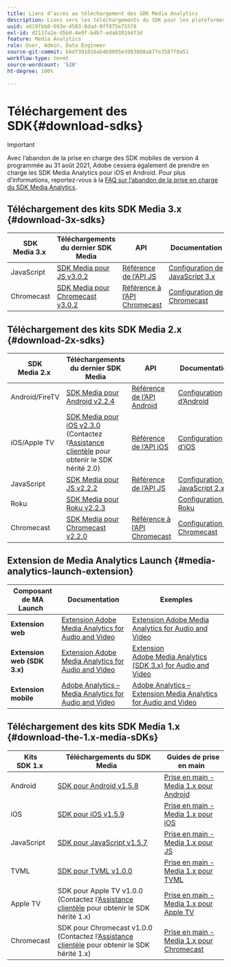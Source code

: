 ```yaml
---
title: Liens d’accès au téléchargement des SDK Media Analytics
description: Liens vers les téléchargements du SDK pour les plateformes disponibles, dont Android, iOS, JavaScript, Chromecast et Roku.
uuid: a619fbb8-693e-4583-8dad-0ff875e715f8
exl-id: d211fa2e-d5b0-4e9f-bdb7-eda838194f3d
feature: Media Analytics
role: User, Admin, Data Engineer
source-git-commit: b6df391016ab4b9095e3993808a877e3587f0a51
workflow-type: tm+mt
source-wordcount: '520'
ht-degree: 100%

---
```


# Téléchargement des SDK{#download-sdks}

>[!IMPORTANT]
>
>Avec l’abandon de la prise en charge des SDK mobiles de version 4 programmée au 31 août 2021, Adobe cessera également de prendre en charge les SDK Media Analytics pour iOS et Android.  Pour plus d’informations, reportez-vous à la [FAQ sur l’abandon de la prise en charge du SDK Media Analytics](/help/sdk-implement/end-of-support-faqs.md).


## Téléchargement des kits SDK Media 3.x {#download-3x-sdks}

| SDK Media 3.x  | Téléchargements du dernier SDK Media |  API   |  Documentation  |
| --- | --- | --- | --- |
| JavaScript | [SDK Media pour JS v3.0.2](https://github.com/Adobe-Marketing-Cloud/media-sdks/releases/tag/js-v3.0.2) | [Référence de l’API JS](https://adobe-marketing-cloud.github.io/media-sdks/reference/javascript_3x/index.html) | [Configuration de JavaScript 3.x](/help/sdk-implement/setup/setup-javascript/set-up-js-3.md) |
| Chromecast | [SDK Media pour Chromecast v3.0.2](https://github.com/Adobe-Marketing-Cloud/media-sdks/releases/tag/chromecast-v3.0.2) | [Référence à l’API Chromecast](https://adobe-marketing-cloud.github.io/media-sdks/reference/chromecast/) | [Configuration de Chromecast ](/help/sdk-implement/setup/set-up-chromecast.md) |


## Téléchargement des kits SDK Media 2.x {#download-2x-sdks}

| SDK Media 2.x  | Téléchargements du dernier SDK Media |  API   |  Documentation  |
| --- | --- | --- | --- |
| Android/FireTV | [SDK Media pour Android v2.2.4](https://github.com/Adobe-Marketing-Cloud/media-sdks/releases/tag/android-v2.2.4) | [Référence de l’API Android](https://adobe-marketing-cloud.github.io/media-sdks/reference/android/) | [Configuration d’Android](/help/sdk-implement/setup/set-up-android.md) |
| iOS/Apple TV | [SDK Media pour iOS v2.3.0](https://github.com/Adobe-Marketing-Cloud/media-sdks/releases/tag/ios-v2.3.0) (Contactez l’[Assistance clientèle](https://helpx.adobe.com/fr/marketing-cloud/contact-support.html) pour obtenir le SDK hérité 2.0) | [Référence de l’API iOS](https://adobe-marketing-cloud.github.io/media-sdks/reference/ios/) | [Configuration d’iOS](/help/sdk-implement/setup/set-up-ios.md) |
| JavaScript | [SDK Media pour JS v2.2.2](https://github.com/Adobe-Marketing-Cloud/media-sdks/releases/tag/js-v2.2.2) | [Référence de l’API JS](https://adobe-marketing-cloud.github.io/media-sdks/reference/javascript/) | [Configuration de JavaScript 2.x](/help/sdk-implement/setup/setup-javascript/set-up-js-2.md) |
| Roku | [SDK Media pour Roku v2.2.3](https://github.com/Adobe-Marketing-Cloud/media-sdks/releases/tag/roku-v2.2.3) |  | [Configuration de Roku](/help/sdk-implement/setup/set-up-roku.md) |
| Chromecast | [SDK Media pour Chromecast v2.2.0](https://github.com/Adobe-Marketing-Cloud/media-sdks/releases/tag/chromecast-v2.2.0) | [Référence à l’API Chromecast](https://adobe-marketing-cloud.github.io/media-sdks/reference/chromecast/) | [Configuration de Chromecast ](/help/sdk-implement/setup/set-up-chromecast.md) |

## Extension de Media Analytics Launch {#media-analytics-launch-extension}

| Composant de MA Launch   | Documentation | Exemples |
|---|---|---|
| **Extension web** | [Extension Adobe Media Analytics for Audio and Video](https://experienceleague.adobe.com/docs/launch/using/extensions-ref/adobe-extension/media-analytics-extension/overview.html?lang=fr) | [Extension Adobe Media Analytics for Audio and Video](https://github.com/Adobe-Marketing-Cloud/media-sdks/tree/master/samples/launch/js/2.x) |
| **Extension web (SDK 3.x)** | [Extension Adobe Media Analytics for Audio and Video](https://experienceleague.adobe.com/docs/launch/using/extensions-ref/adobe-extension/media-analytics-3x-extension/overview.html?lang=fr) | [Extension Adobe Media Analytics (SDK 3.x) for Audio and Video](https://github.com/Adobe-Marketing-Cloud/media-sdks/tree/master/samples/launch/js/3.x) |
| **Extension mobile** | [Adobe Analytics – Media Analytics for Audio and Video](https://aep-sdks.gitbook.io/docs/using-mobile-extensions/adobe-media-analytics) | [Adobe Analytics – Extension Media Analytics for Audio and Video](https://github.com/Adobe-Marketing-Cloud/media-sdks/tree/master/samples/launch/mobile) |

## Téléchargement des kits SDK Media 1.x {#download-the-1.x-media-sDKs}

| Kits SDK 1.x  |  Téléchargements du SDK Media  |  Guides de prise en main  |
| --- | --- | --- |
| Android | [SDK pour Android v1.5.8](https://github.com/Adobe-Marketing-Cloud/video-heartbeat/releases/tag/android-v1.5.8) | [Prise en main - Media 1.x pour Android](setup/vhl-dev-guide-v15_android.pdf) |
| iOS | [SDK pour iOS v1.5.9](https://github.com/Adobe-Marketing-Cloud/video-heartbeat/releases/tag/ios-v1.5.9) | [Prise en main - Media 1.x pour iOS](setup/vhl-dev-guide-v15_ios.pdf) |
| JavaScript | [SDK pour JavaScript v1.5.7](https://github.com/Adobe-Marketing-Cloud/video-heartbeat/releases/tag/js-v1.5.7) | [Prise en main - Media 1.x pour JS](setup/vhl-dev-guide-v15_js.pdf) |
| TVML | [SDK pour TVML v1.0.0](https://github.com/Adobe-Marketing-Cloud/video-heartbeat/releases/tag/tvml-v1.0.0) | [Prise en main - Media 1.x pour TVML](setup/vhl_tvml.pdf) |
| Apple TV | SDK pour Apple TV v1.0.0 (Contactez l’[Assistance clientèle](https://helpx.adobe.com/marketing-cloud/contact-support.html) pour obtenir le SDK hérité 1.x) | [Prise en main - Media 1.x pour Apple TV](setup/vhl-dev-guide-v1x_appletv.pdf) |
| Chromecast | SDK pour Chromecast v1.0.0 (Contactez l’[Assistance clientèle](https://helpx.adobe.com/marketing-cloud/contact-support.html) pour obtenir le SDK hérité 1.x) | [Prise en main - Media 1.x pour Chromecast](setup/chromecast_1.x_sdk.pdf) |
